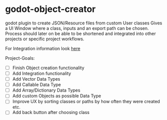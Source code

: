 # godot-object-creator

godot plugin to create JSON/Resource files from custom User classes
Gives a UI Window where a class, inputs and an export path can be chosen.
Process should later on be able to be shortened and integrated into other projects or specific project workflows.

For Integration information look [here](Integration.md)

Project-Goals:

- [ ] Finish Object creation functionality
- [ ] Add Integration functionality
- [ ] Add Vector Data Types
- [ ] Add Callable Data Type
- [ ] Add Array/Dictionary Data Types
- [ ] Add custom Objects as possible Data Type
- [ ] Improve UX by sorting classes or paths by how often they were created etc.
- [ ] Add back button after choosing class
